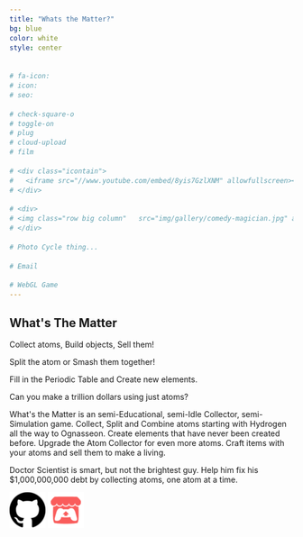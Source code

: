 ```yaml
---
title: "Whats the Matter?"
bg: blue
color: white
style: center


# fa-icon: 
# icon:
# seo:  

# check-square-o
# toggle-on
# plug
# cloud-upload
# film

# <div class="icontain">
#   <iframe src="//www.youtube.com/embed/8yis7GzlXNM" allowfullscreen></iframe>
# </div>

# <div>
# <img class="row big column"   src="img/gallery/comedy-magician.jpg" alt="Comedy Magician" title="Comedy Magician" />
# </div>

# Photo Cycle thing...

# Email

# WebGL Game
---
```


## What's The Matter

Collect atoms, Build objects, Sell them!

Split the atom or Smash them together!

Fill in the Periodic Table and Create new elements.

Can you make a trillion dollars using just atoms?

What's the Matter is an semi-Educational, semi-Idle Collector, semi-Simulation game. Collect, Split and Combine atoms starting with Hydrogen all the way to Ognasseon. Create elements that have never been created before.  Upgrade the Atom Collector for even more atoms. Craft items with your atoms and sell them to make a living.

Doctor Scientist is smart, but not the brightest guy. Help him fix his $1,000,000,000 debt by collecting atoms, one atom at a time.

[![](img/Github_Icon_64.png)](https://github.com/JoshuaKey/Wheres-The-Matter)
[![](img/Itch_Io_Icon_64.png)](https://joshuakey.itch.io/whats-the-matter)